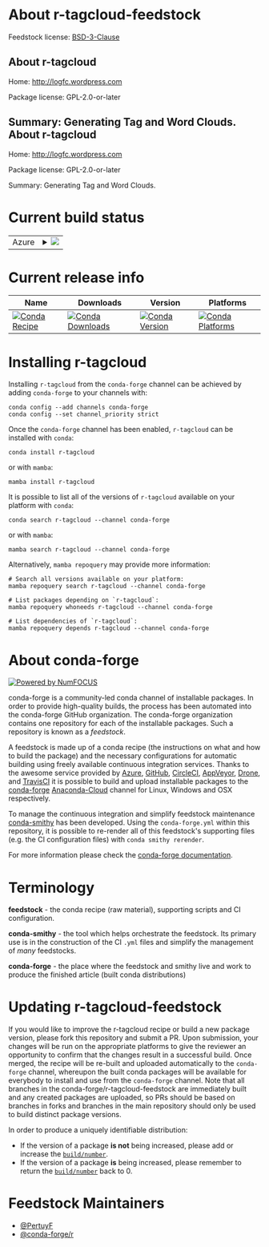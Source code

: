 About r-tagcloud-feedstock
==========================

Feedstock license: [BSD-3-Clause](https://github.com/conda-forge/r-tagcloud-feedstock/blob/main/LICENSE.txt)

About r-tagcloud
----------------

Home: http://logfc.wordpress.com

Package license: GPL-2.0-or-later

Summary: Generating Tag and Word Clouds.
About r-tagcloud
----------------

Home: http://logfc.wordpress.com

Package license: GPL-2.0-or-later

Summary: Generating Tag and Word Clouds.

Current build status
====================


<table>
    
  <tr>
    <td>Azure</td>
    <td>
      <details>
        <summary>
          <a href="https://dev.azure.com/conda-forge/feedstock-builds/_build/latest?definitionId=6395&branchName=main">
            <img src="https://dev.azure.com/conda-forge/feedstock-builds/_apis/build/status/r-tagcloud-feedstock?branchName=main">
          </a>
        </summary>
        <table>
          <thead><tr><th>Variant</th><th>Status</th></tr></thead>
          <tbody><tr>
              <td>linux_64_r_base4.2</td>
              <td>
                <a href="https://dev.azure.com/conda-forge/feedstock-builds/_build/latest?definitionId=6395&branchName=main">
                  <img src="https://dev.azure.com/conda-forge/feedstock-builds/_apis/build/status/r-tagcloud-feedstock?branchName=main&jobName=linux&configuration=linux%20linux_64_r_base4.2" alt="variant">
                </a>
              </td>
            </tr><tr>
              <td>linux_64_r_base4.3</td>
              <td>
                <a href="https://dev.azure.com/conda-forge/feedstock-builds/_build/latest?definitionId=6395&branchName=main">
                  <img src="https://dev.azure.com/conda-forge/feedstock-builds/_apis/build/status/r-tagcloud-feedstock?branchName=main&jobName=linux&configuration=linux%20linux_64_r_base4.3" alt="variant">
                </a>
              </td>
            </tr><tr>
              <td>osx_64_r_base4.2</td>
              <td>
                <a href="https://dev.azure.com/conda-forge/feedstock-builds/_build/latest?definitionId=6395&branchName=main">
                  <img src="https://dev.azure.com/conda-forge/feedstock-builds/_apis/build/status/r-tagcloud-feedstock?branchName=main&jobName=osx&configuration=osx%20osx_64_r_base4.2" alt="variant">
                </a>
              </td>
            </tr><tr>
              <td>osx_64_r_base4.3</td>
              <td>
                <a href="https://dev.azure.com/conda-forge/feedstock-builds/_build/latest?definitionId=6395&branchName=main">
                  <img src="https://dev.azure.com/conda-forge/feedstock-builds/_apis/build/status/r-tagcloud-feedstock?branchName=main&jobName=osx&configuration=osx%20osx_64_r_base4.3" alt="variant">
                </a>
              </td>
            </tr><tr>
              <td>win_64</td>
              <td>
                <a href="https://dev.azure.com/conda-forge/feedstock-builds/_build/latest?definitionId=6395&branchName=main">
                  <img src="https://dev.azure.com/conda-forge/feedstock-builds/_apis/build/status/r-tagcloud-feedstock?branchName=main&jobName=win&configuration=win%20win_64_" alt="variant">
                </a>
              </td>
            </tr>
          </tbody>
        </table>
      </details>
    </td>
  </tr>
</table>

Current release info
====================

| Name | Downloads | Version | Platforms |
| --- | --- | --- | --- |
| [![Conda Recipe](https://img.shields.io/badge/recipe-r--tagcloud-green.svg)](https://anaconda.org/conda-forge/r-tagcloud) | [![Conda Downloads](https://img.shields.io/conda/dn/conda-forge/r-tagcloud.svg)](https://anaconda.org/conda-forge/r-tagcloud) | [![Conda Version](https://img.shields.io/conda/vn/conda-forge/r-tagcloud.svg)](https://anaconda.org/conda-forge/r-tagcloud) | [![Conda Platforms](https://img.shields.io/conda/pn/conda-forge/r-tagcloud.svg)](https://anaconda.org/conda-forge/r-tagcloud) |

Installing r-tagcloud
=====================

Installing `r-tagcloud` from the `conda-forge` channel can be achieved by adding `conda-forge` to your channels with:

```
conda config --add channels conda-forge
conda config --set channel_priority strict
```

Once the `conda-forge` channel has been enabled, `r-tagcloud` can be installed with `conda`:

```
conda install r-tagcloud
```

or with `mamba`:

```
mamba install r-tagcloud
```

It is possible to list all of the versions of `r-tagcloud` available on your platform with `conda`:

```
conda search r-tagcloud --channel conda-forge
```

or with `mamba`:

```
mamba search r-tagcloud --channel conda-forge
```

Alternatively, `mamba repoquery` may provide more information:

```
# Search all versions available on your platform:
mamba repoquery search r-tagcloud --channel conda-forge

# List packages depending on `r-tagcloud`:
mamba repoquery whoneeds r-tagcloud --channel conda-forge

# List dependencies of `r-tagcloud`:
mamba repoquery depends r-tagcloud --channel conda-forge
```


About conda-forge
=================

[![Powered by
NumFOCUS](https://img.shields.io/badge/powered%20by-NumFOCUS-orange.svg?style=flat&colorA=E1523D&colorB=007D8A)](https://numfocus.org)

conda-forge is a community-led conda channel of installable packages.
In order to provide high-quality builds, the process has been automated into the
conda-forge GitHub organization. The conda-forge organization contains one repository
for each of the installable packages. Such a repository is known as a *feedstock*.

A feedstock is made up of a conda recipe (the instructions on what and how to build
the package) and the necessary configurations for automatic building using freely
available continuous integration services. Thanks to the awesome service provided by
[Azure](https://azure.microsoft.com/en-us/services/devops/), [GitHub](https://github.com/),
[CircleCI](https://circleci.com/), [AppVeyor](https://www.appveyor.com/),
[Drone](https://cloud.drone.io/welcome), and [TravisCI](https://travis-ci.com/)
it is possible to build and upload installable packages to the
[conda-forge](https://anaconda.org/conda-forge) [Anaconda-Cloud](https://anaconda.org/)
channel for Linux, Windows and OSX respectively.

To manage the continuous integration and simplify feedstock maintenance
[conda-smithy](https://github.com/conda-forge/conda-smithy) has been developed.
Using the ``conda-forge.yml`` within this repository, it is possible to re-render all of
this feedstock's supporting files (e.g. the CI configuration files) with ``conda smithy rerender``.

For more information please check the [conda-forge documentation](https://conda-forge.org/docs/).

Terminology
===========

**feedstock** - the conda recipe (raw material), supporting scripts and CI configuration.

**conda-smithy** - the tool which helps orchestrate the feedstock.
                   Its primary use is in the construction of the CI ``.yml`` files
                   and simplify the management of *many* feedstocks.

**conda-forge** - the place where the feedstock and smithy live and work to
                  produce the finished article (built conda distributions)


Updating r-tagcloud-feedstock
=============================

If you would like to improve the r-tagcloud recipe or build a new
package version, please fork this repository and submit a PR. Upon submission,
your changes will be run on the appropriate platforms to give the reviewer an
opportunity to confirm that the changes result in a successful build. Once
merged, the recipe will be re-built and uploaded automatically to the
`conda-forge` channel, whereupon the built conda packages will be available for
everybody to install and use from the `conda-forge` channel.
Note that all branches in the conda-forge/r-tagcloud-feedstock are
immediately built and any created packages are uploaded, so PRs should be based
on branches in forks and branches in the main repository should only be used to
build distinct package versions.

In order to produce a uniquely identifiable distribution:
 * If the version of a package **is not** being increased, please add or increase
   the [``build/number``](https://docs.conda.io/projects/conda-build/en/latest/resources/define-metadata.html#build-number-and-string).
 * If the version of a package **is** being increased, please remember to return
   the [``build/number``](https://docs.conda.io/projects/conda-build/en/latest/resources/define-metadata.html#build-number-and-string)
   back to 0.

Feedstock Maintainers
=====================

* [@PertuyF](https://github.com/PertuyF/)
* [@conda-forge/r](https://github.com/conda-forge/r/)

